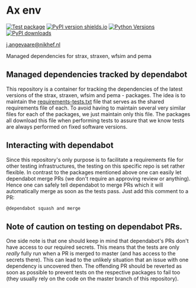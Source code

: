 # Ax env
[![Test package](https://github.com/XENONnT/ax_env/actions/workflows/pytest.yml/badge.svg?branch=master)](https://github.com/XENONnT/ax_env/actions/workflows/pytest.yml) 
[![PyPI version shields.io](https://img.shields.io/pypi/v/ax_env.svg)](https://pypi.python.org/pypi/ax_env/) 
[![Python Versions](https://img.shields.io/pypi/pyversions/ax_env.svg)](https://pypi.python.org/pypi/ax_env)
[![PyPI downloads](https://img.shields.io/pypi/dm/ax_env.svg)](https://pypistats.org/packages/ax_env)


j.angevaare@nikhef.nl

Managed dependencies for strax, straxen, wfsim and pema

## Managed dependencies tracked by dependabot
This repository is a container for tracking the dependencies of the latest versions of the strax, straxen, wfsim and pema - packages. The idea is to maintain the [requirements-tests.txt](./extra_requirements/requirements-tests.txt) file that serves as the shared requirements file of each. To avoid having to maintain several very similar files for each of the packages, we just maintain only this file. The packages all download this file when performing tests to assure that we know tests are always performed on fixed software versions.

## Interacting with dependabot
Since this repository's only purpose is to facilitate a requirements file for other testing infrastructures, the testing on this specific repo is set rather flexible. In contrast to the packages mentioned above one can easily let dependabot merge PRs (we don't require an approving review or anything). Hence one can safely tell dependabot to merge PRs which it will automatically merge as soon as the tests pass. Just add this comment to a PR:
```bash
@dependabot squash and merge
```

## Note of caution on testing on dependabot PRs.
One side note is that one should keep in mind that dependabot's PRs don't have access to our required secrets. This means that the tests are only _really_ fully run when a PR is merged to master (and has access to the secrets there). This can lead to the unlikely situation that an issue with one dependency is uncovered then. The offending PR should be reverted as soon as possible to prevent tests on the respective packages to fail too (they usually rely on the code on the master branch of this repository).
